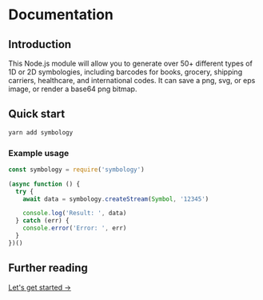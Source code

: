 # Documentation

## Introduction

This Node.js module will allow you to generate over 50+ different types of 1D or 2D symbologies, including barcodes for books, grocery, shipping carriers, healthcare, and international codes. It can save a png, svg, or eps image, or render a base64 png bitmap.

## Quick start

```sh
yarn add symbology
```

### Example usage

```js
const symbology = require('symbology')

(async function () {
  try {
    await data = symbology.createStream(Symbol, '12345')

    console.log('Result: ', data)
  } catch (err) {
    console.error('Error: ', err)
  }
})()
```

## Further reading

[Let's get started →](api.md)
